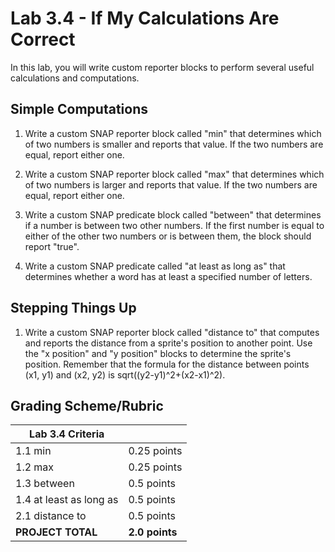 # Lab 3.4 - If My Calculations Are Correct

In this lab, you will write custom reporter blocks to perform several useful calculations and computations.

## Simple Computations

1. Write a custom SNAP reporter block called "min" that determines which of two numbers is smaller and reports that value.  If the two numbers are equal, report either one.

2. Write a custom SNAP reporter block called "max" that determines which of two numbers is larger and reports that value.  If the two numbers are equal, report either one.

3. Write a custom SNAP predicate block called "between" that determines if a number is between two other numbers.  If the first number is equal to either of the other two numbers or is between them, the block should report "true".

4. Write a custom SNAP predicate called "at least as long as" that determines whether a word has at least a specified number of letters.

## Stepping Things Up

1. Write a custom SNAP reporter block called "distance to" that computes and reports the distance from a sprite's position to another point.  Use the "x position" and "y position" blocks to determine the sprite's position.  Remember that the formula for the distance between points (x1, y1) and (x2, y2) is sqrt((y2-y1)^2+(x2-x1)^2).

## Grading Scheme/Rubric

| **Lab 3.4 Criteria**            |                |
| ------------------------------- | -------------- |
| 1.1 min                         | 0.25 points    |
| 1.2 max                         | 0.25 points    |
| 1.3 between                     | 0.5 points     |
| 1.4 at least as long as         | 0.5 points     |
| 2.1 distance to                 | 0.5 points     |
| **PROJECT TOTAL**           | **2.0 points** |
